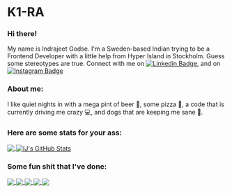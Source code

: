 # K1-RA

### Hi there!

My name is Indrajeet Godse. I'm a Sweden-based Indian trying to be a Frontend Developer with a little help from Hyper Island in Stockholm. Guess some stereotypes are true. Connect with me on [![Linkedin Badge](https://img.shields.io/badge/-LinkedIn-blue?style=rounded-square&logo=Linkedin&logoColor=white&link=https://www.linkedin.com/in/indrajeet-godse-510893162/)](https://www.linkedin.com/in/indrajeet-godse-510893162/), and on
[![Instagram Badge](https://img.shields.io/badge/-Instagram-405DE6?style=rounded-square&logo=instagram&logoColor=white&link=https://www.instagram.com/thelimpinggoldfish/)](https://www.instagram.com/thelimpinggoldfish/)

### About me:

I like quiet nights in with a mega pint of beer 🍺, some pizza 🍕, a code that is currently driving me crazy 💻, and dogs that are keeping me sane 🐶.

### Here are some stats for your ass:

<a href="https://github.com/K1-RA/K1-RA">
  <img align="center" src="https://github-readme-stats.vercel.app/api/top-langs/?username=K1-RA&title_color=ffffff&text_color=c9cacc&icon_color=2bbc8a&bg_color=1d1f21&langs_count=4" />
</a>
<a href="https://github.com/K1-RA/K1-RA">
  <img align="center" src="https://github-readme-stats.vercel.app/api?username=K1-RA&show_icons=true&line_height=27&count_private=true&title_color=ffffff&text_color=c9cacc&icon_color=2bbc8a&bg_color=1d1f21" alt="IJ's GitHub Stats" />
</a>

### Some fun shit that I've done:

<a href="https://github.com/K1-RA/Space-pong">
  <img align="center" src="https://github-readme-stats.vercel.app/api/pin/?username=K1-RA&repo=Space-pong&title_color=ffffff&text_color=c9cacc&icon_color=2bbc8a&bg_color=1d1f21" />
</a>
<a href="https://github.com/K1-RA/Guess-my-number">
  <img align="center" src="https://github-readme-stats.vercel.app/api/pin/?username=K1-RA&repo=Guess-my-number&title_color=ffffff&text_color=c9cacc&icon_color=2bbc8a&bg_color=1d1f21" />
</a>
<a href="https://github.com/K1-RA/pig-game">
  <img align="center" src="https://github-readme-stats.vercel.app/api/pin/?username=K1-RA&repo=pig-game&title_color=ffffff&text_color=c9cacc&icon_color=2bbc8a&bg_color=1d1f21" />
</a>
<a href="https://github.com/K1-RA/moderate-younger-brother-giovani-game">
  <img align="center" src="https://github-readme-stats.vercel.app/api/pin/?username=K1-RA&repo=moderate-younger-brother-giovani-game&title_color=ffffff&text_color=c9cacc&icon_color=2bbc8a&bg_color=1d1f21" />
</a>
<a href="https://github.com/K1-RA/the-white-rabbit">
  <img align="center" src="https://github-readme-stats.vercel.app/api/pin/?username=K1-RA&repo=the-white-rabbit&title_color=ffffff&text_color=c9cacc&icon_color=2bbc8a&bg_color=1d1f21" />
</a>
